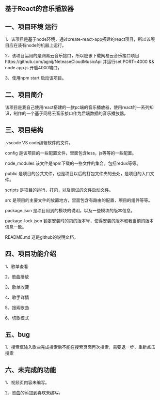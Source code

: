 ## 基于React的音乐播放器

## 一、项目环境 运行
1、该项目是基于node环境，通过create-react-app搭建的react项目，所以该项目应在装有node的机器上运行。

2、该项目运用的是网易云音乐接口，所以应该下载网易云音乐接口项目https://github.com/agnij/NeteaseCloudMusicApi 并运行set PORT=4000 && node app.js 开启4000端口。

3、使用npm start 启动该项目。

## 二、项目简介

该项目是我自己使用react搭建的一款pc端的音乐播放器，使用react的一系列知识，制作的一个基于网易云音乐接口作为后端数据的音乐播放器。

## 三、项目结构

.vscode  VS code编辑软件的文件。

config   是该项目的一些配置文件，里面包含less，js等等的一些配置。

node_modules  该文件是npm下载的一些文件的集合，包括redux等等。

public   是项目的公共文件，也是项目以后的打包文件夹的去处，是项目的入口文件。

scripts  是项目的运行，打包，以及测试的文件启动文件。

src      是项目的主要文件的放置地方，里面包含有路由的配置，项目的组件等等。

package.json 是项目用到的模块的说明，以及一些模块的版本信息。

package-lock.json  锁定安装时的包的版本号，使得安装的版本和我当前的版本信息一致。

README.md  这是github的说明文档。

## 四、项目功能介绍

1、歌单查看

2、歌曲播放

3、歌单收藏

4、歌手详情

5、搜索歌曲

6、切歌模式

## 五、bug

1、搜索框输入歌曲完成搜索后不能在搜索页面再次搜索，需要退一步，重新点击搜索

## 六、未完成的功能

1、视频页内容未编写。

2、歌曲的添加到喜欢未编写。

